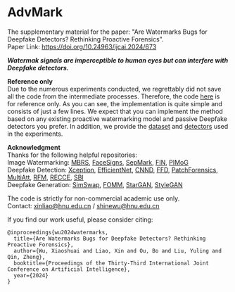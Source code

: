 # AdvMark
The supplementary material for the paper: "Are Watermarks Bugs for Deepfake Detectors? Rethinking Proactive Forensics".  
Paper Link: https://doi.org/10.24963/ijcai.2024/673  

***Watermak signals are imperceptible to human eyes but can interfere with Deepfake detectors.***

**Reference only**  
Due to the numerous experiments conducted, we regrettably did not save all the code from the intermediate processes. Therefore, the code [here](https://github.com/sh1newu/AdvMark/tree/main/Reference/network) is for reference only. As you can see, the implementation is quite simple and consists of just a few lines. We expect that you can implement the method based on any existing proactive watermarking model and passive Deepfake detectors you prefer. In addition, we provide the [dataset](https://drive.google.com/drive/folders/1NKnkhh5102pPs8DP-2MZ74r7uzUVWZov?usp=sharing) and [detectors](https://drive.google.com/drive/folders/1771ni4ERqjGkwcj_FlHWJZK7wf9o7fEf?usp=sharing) used in the experiments.

**Acknowledgment**  
Thanks for the following helpful repositories:  
Image Watermarking: [MBRS](https://github.com/jzyustc/MBRS), [FaceSigns](https://github.com/paarthneekhara/FaceSignsDemo), [SepMark](https://github.com/sh1newu/SepMark), [FIN](https://github.com/QQiuyp/FIN), [PIMoG](https://github.com/FangHanNUS/PIMoG-An-Effective-Screen-shooting-Noise-Layer-Simulation-for-Deep-Learning-Based-Watermarking-Netw)   
Deepfake Detection: [Xception](https://github.com/ondyari/FaceForensics), [EfficientNet](https://github.com/ldz666666/Style-atk), [CNND](https://github.com/peterwang512/CNNDetection), [FFD](https://github.com/JStehouwer/FFD_CVPR2020), [PatchForensics](https://github.com/chail/patch-forensics), [MultiAtt](https://github.com/yoctta/multiple-attention), [RFM](https://github.com/crywang/RFM), [RECCE](https://github.com/VISION-SJTU/RECCE), [SBI](https://github.com/mapooon/SelfBlendedImages)   
Deepfake Generation: [SimSwap](https://github.com/neuralchen/SimSwap), [FOMM](https://github.com/AliaksandrSiarohin/first-order-model), [StarGAN](https://github.com/yunjey/stargan), [StyleGAN](https://github.com/NVlabs/stylegan)  
 
The code is strictly for non-commercial academic use only.  
Contact: xinliao@hnu.edu.cn / shinewu@hnu.edu.cn

If you find our work useful, please consider citing:  

```
@inproceedings{wu2024watermarks,  
  title={Are Watermarks Bugs for Deepfake Detectors? Rethinking Proactive Forensics},  
  author={Wu, Xiaoshuai and Liao, Xin and Ou, Bo and Liu, Yuling and Qin, Zheng},  
  booktitle={Proceedings of the Thirty-Third International Joint Conference on Artificial Intelligence},  
  year={2024}  
}
```
